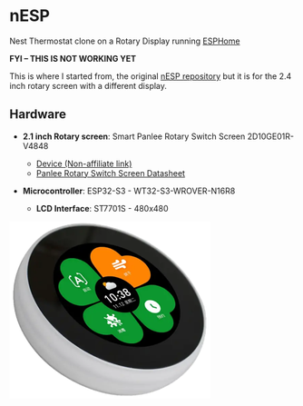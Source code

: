 # nESP
Nest Thermostat clone on a Rotary Display running [ESPHome](https://esphome.io/)

**FYI – THIS IS NOT WORKING YET**

This is where I started from, the original [nESP repository](https://github.com/velijv/nesp) but it is for the 2.4 inch rotary screen with a different display.

## Hardware

- **2.1 inch Rotary screen**: Smart Panlee Rotary Switch Screen 2D10GE01R-V4848
  - [Device (Non-affiliate link)](https://www.aliexpress.us/item/1005006102533124.html)
  - [Panlee Rotary Switch Screen Datasheet](https://manuals.plus/smart-panlee/zx2d10ge01r-v4848-rotary-switch-screen-manual)

- **Microcontroller**: ESP32-S3 - WT32-S3-WROVER-N16R8
  - **LCD Interface**: ST7701S - 480x480
 
![nESP Display](https://github.com/thekiwismarthome/nESP/blob/main/nesp.png)



